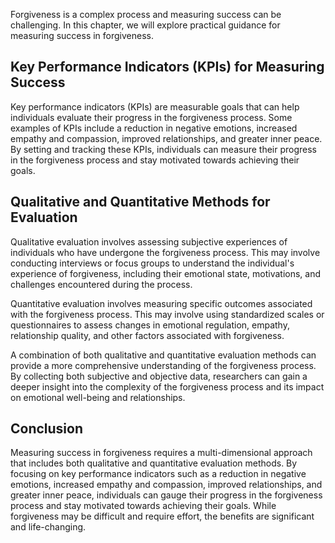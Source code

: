 
Forgiveness is a complex process and measuring success can be challenging. In this chapter, we will explore practical guidance for measuring success in forgiveness.

Key Performance Indicators (KPIs) for Measuring Success
---------------------------------------------------------------------

Key performance indicators (KPIs) are measurable goals that can help individuals evaluate their progress in the forgiveness process. Some examples of KPIs include a reduction in negative emotions, increased empathy and compassion, improved relationships, and greater inner peace. By setting and tracking these KPIs, individuals can measure their progress in the forgiveness process and stay motivated towards achieving their goals.

Qualitative and Quantitative Methods for Evaluation
-----------------------------------------------------------------

Qualitative evaluation involves assessing subjective experiences of individuals who have undergone the forgiveness process. This may involve conducting interviews or focus groups to understand the individual's experience of forgiveness, including their emotional state, motivations, and challenges encountered during the process.

Quantitative evaluation involves measuring specific outcomes associated with the forgiveness process. This may involve using standardized scales or questionnaires to assess changes in emotional regulation, empathy, relationship quality, and other factors associated with forgiveness.

A combination of both qualitative and quantitative evaluation methods can provide a more comprehensive understanding of the forgiveness process. By collecting both subjective and objective data, researchers can gain a deeper insight into the complexity of the forgiveness process and its impact on emotional well-being and relationships.

Conclusion
----------

Measuring success in forgiveness requires a multi-dimensional approach that includes both qualitative and quantitative evaluation methods. By focusing on key performance indicators such as a reduction in negative emotions, increased empathy and compassion, improved relationships, and greater inner peace, individuals can gauge their progress in the forgiveness process and stay motivated towards achieving their goals. While forgiveness may be difficult and require effort, the benefits are significant and life-changing.
